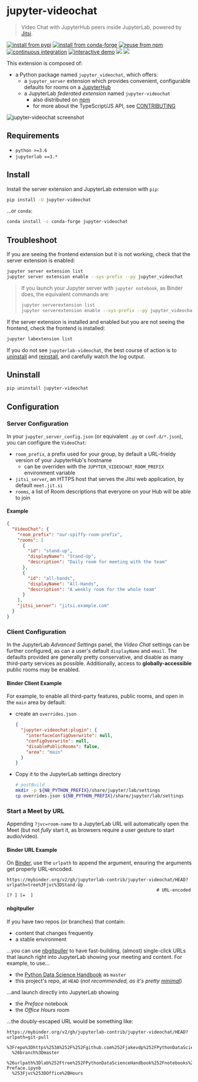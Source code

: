 # jupyter-videochat

> Video Chat with JupyterHub peers inside JupyterLab, powered by [Jitsi].

[![install from pypi][pypi-badge]][pypi]
[![install from conda-forge][conda-forge-badge]][conda-forge]
[![reuse from npm][npm-badge]][npm]
[![continuous integration][workflow-badge]][workflow]
[![interactive demo][binder-badge]][binder] [![][changelog-badge]][changelog]
[![][contributing-badge]][contributing]

This extension is composed of:

- a Python package named `jupyter_videochat`, which offers:
  - a `jupyter_server` extension which provides convenient, configurable
    defaults for rooms on a [JupyterHub]
  - a JupyterLab _federated extension_ named `jupyter-videochat`
    - also distributed on [npm]
    - for more about the TypeScript/JS API, see [CONTRIBUTING]

[npm]: https://www.npmjs.com/package/jupyterlab-videochat
[jupyterhub]: https://github.com/jupyterhub/jupyterhub

![jupyter-videochat screenshot][lab-screenshot]

[lab-screenshot]:
  https://user-images.githubusercontent.com/45380/106391412-312d0400-63bb-11eb-9ed9-af3c4fe85ee4.png

## Requirements

- `python >=3.6`
- `jupyterlab ==3.*`

## Install

Install the server extension and JupyterLab extension with `pip`:

```bash
pip install -U jupyter-videochat
```

...or `conda`:

```bash
conda install -c conda-forge jupyter-videochat
```

## Troubleshoot

If you are seeing the frontend extension but it is not working, check that the
server extension is enabled:

```bash
jupyter server extension list
jupyter server extension enable --sys-prefix --py jupyter_videochat
```

> If you launch your Jupyter server with `jupyter notebook`, as Binder does, the
> equivalent commands are:
>
> ```bash
> jupyter serverextension list
> jupyter serverextension enable --sys-prefix --py jupyter_videochat
> ```

If the server extension is installed and enabled but you are not seeing the
frontend, check the frontend is installed:

```bash
jupyter labextension list
```

If you do not see `jupyterlab-videochat`, the best course of action is to
[uninstall](#Uninstall) and [reinstall](#Install), and carefully watch the log
output.

## Uninstall

```bash
pip uninstall jupyter-videochat
```

## Configuration

### Server Configuration

In your `jupyter_server_config.json` (or equivalent `.py` or `conf.d/*.json`),
you can configure the `VideoChat`:

- `room_prefix`, a prefix used for your group, by default a URL-frieldy version
  of your JupyterHub's hostname
  - can be overriden with the `JUPYTER_VIDEOCHAT_ROOM_PREFIX` environment
    variable
- `jitsi_server`, an HTTPS host that serves the Jitsi web application, by
  default `meet.jit.si`
- `rooms`, a list of Room descriptions that everyone on your Hub will be able to
  join

#### Example

```json
{
  "VideoChat": {
    "room_prefix": "our-spiffy-room-prefix",
    "rooms": [
      {
        "id": "stand-up",
        "displayName": "Stand-Up",
        "description": "Daily room for meeting with the team"
      },
      {
        "id": "all-hands",
        "displayName": "All-Hands",
        "description": "A weekly room for the whole team"
      }
    ],
    "jitsi_server": "jitsi.example.com"
  }
}
```

### Client Configuration

In the JupyterLab _Advanced Settings_ panel, the _Video Chat_ settings can be
further configured, as can a user's default `displayName` and `email`. The
defaults provided are generally pretty conservative, and disable as many
third-party services as possible. Additionally, access to
**globally-accessible** public rooms may be enabled.

#### Binder Client Example

For example, to enable all third-party features, public rooms, and open in the
`main` area by default:

- create an `overrides.json`

  ```json
  {
    "jupyter-videochat:plugin": {
      "interfaceConfigOverwrite": null,
      "configOverwrite": null,
      "disablePublicRooms": false,
      "area": "main"
    }
  }
  ```

- Copy it to the JupyterLab settings directory

  ```bash
  # postBuild
  mkdir -p ${NB_PYTHON_PREFIX}/share/jupyter/lab/settings
  cp overrides.json ${NB_PYTHON_PREFIX}/share/jupyter/lab/settings
  ```

### Start a Meet by URL

Appending `?jvc=room-name` to a JupyterLab URL will automatically open the Meet
(but not _fully_ start it, as browsers require a user gesture to start
audio/video).

#### Binder URL Example

On [Binder](https://mybinder.org), use the `urlpath` to append the argument,
ensuring the arguments get properly URL-encoded.

```
https://mybinder.org/v2/gh/jupyterlab-contrib/jupyter-videochat/HEAD?urlpath=tree%3Fjvc%3DStand-Up
                                                         # URL-encoded  [? ] [=  ]
```

#### nbgitpuller

If you have two repos (or branches) that contain:

- content that changes frequently
- a stable environment

...you can use [nbgitpuller](https://jupyterhub.github.io/nbgitpuller/link) to
have fast-building, (almost) single-click URLs that launch right into JupyterLab
showing your meeting and content. For example, to use...

- the [Python Data Science Handbook] as `master`
- this project's repo, at `HEAD` (_not recommended, as it's pretty
  [minimal][binder-reqs]_)

...and launch directly into JupyterLab showing

- the _Preface_ notebook
- the _Office Hours_ room

...the doubly-escaped URL would be something like:

```http
https://mybinder.org/v2/gh/jupyterlab-contrib/jupyter-videochat/HEAD?
urlpath=git-pull
  %3Frepo%3Dhttps%253A%252F%252Fgithub.com%252Fjakevdp%252FPythonDataScienceHandbook
  %26branch%3Dmaster
  %26urlpath%3Dlab%252Ftree%252FPythonDataScienceHandbook%252Fnotebooks%252F00.00-Preface.ipynb
  %253Fjvc%253DOffice%2BHours
```

[workflow]:
  https://github.com/jupyterlab-contrib/jupyter-videochat/actions?query=workflow%3ACI+branch%3Amaster
[workflow-badge]:
  https://github.com/jupyterlab-contrib/jupyter-videochat/workflows/CI/badge.svg
[binder]:
  https://mybinder.org/v2/gh/jupyterlab-contrib/jupyter-videochat/HEAD?urlpath=lab
[binder-reqs]:
  https://github.com/jupyterlab-contrib/jupyter-videochat/blob/master/binder/requirements.txt
[binder-badge]: https://mybinder.org/badge_logo.svg
[pypi-badge]: https://img.shields.io/pypi/v/jupyter-videochat
[pypi]: https://pypi.org/project/jupyter-videochat/
[conda-forge-badge]:
  https://img.shields.io/conda/vn/conda-forge/jupyter-videochat
[conda-forge]: https://anaconda.org/conda-forge/jupyter-videochat
[npm-badge]: https://img.shields.io/npm/v/jupyterlab-videochat
[changelog]:
  https://github.com/jupyterlab-contrib/jupyter-videochat/blob/master/CHANGELOG.md
[changelog-badge]: https://img.shields.io/badge/CHANGELOG-md-000
[contributing-badge]: https://img.shields.io/badge/CONTRIBUTING-md-000
[contributing]:
  https://github.com/jupyterlab-contrib/jupyter-videochat/blob/master/CONTRIBUTING.md
[jitsi]: https://jitsi.org
[python data science handbook]:
  https://github.com/jakevdp/PythonDataScienceHandbook
